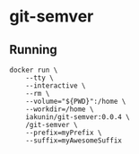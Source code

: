 # git-semver

## Running
```shell
docker run \
    --tty \
    --interactive \
    --rm \
    --volume="${PWD}":/home \
    --workdir=/home \
    iakunin/git-semver:0.0.4 \
    /git-semver \
    --prefix=myPrefix \
    --suffix=myAwesomeSuffix
```
